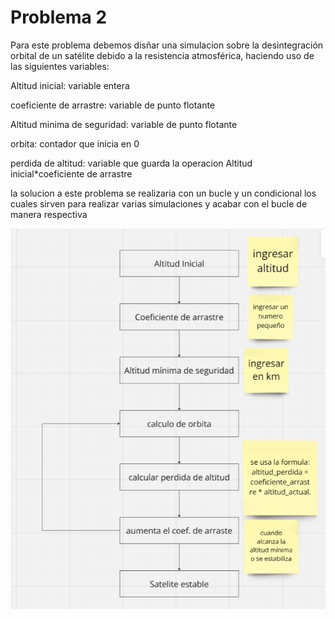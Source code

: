 # Problema 2
Para este problema debemos disñar una simulacion sobre la desintegración orbital de un satélite debido a la resistencia atmosférica, haciendo uso de las siguientes variables:

Altitud inicial: variable entera

coeficiente de arrastre: variable de punto flotante

Altitud minima de seguridad: variable de punto flotante

orbita: contador que inicia en 0

perdida de altitud: variable que guarda la operacion Altitud inicial*coeficiente de arrastre

la solucion a este problema se realizaria con un bucle y un condicional los cuales sirven para realizar varias simulaciones y acabar con el bucle de manera respectiva


![alt text](img_sat.png)